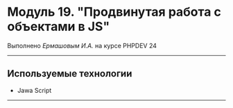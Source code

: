 # Модуль 19. "Продвинутая работа с объектами в JS"

Выполнено _Ермашовым И.А._ на курсе PHPDEV 24

---

## Используемые технологии

* Jawa Script

---
